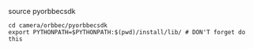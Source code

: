 source pyorbbecsdk
```
cd camera/orbbec/pyorbbecsdk
export PYTHONPATH=$PYTHONPATH:$(pwd)/install/lib/ # DON'T forget do this
```